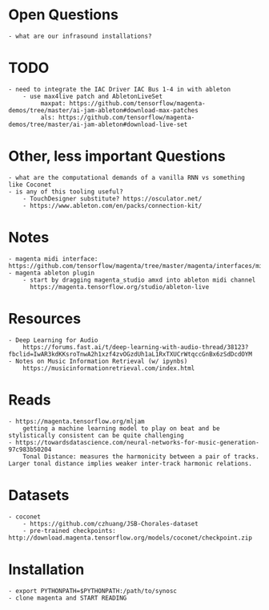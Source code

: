

# Open Questions
    - what are our infrasound installations?
    
# TODO
    - need to integrate the IAC Driver IAC Bus 1-4 in with ableton
        - use max4live patch and AbletonLiveSet
             maxpat: https://github.com/tensorflow/magenta-demos/tree/master/ai-jam-ableton#download-max-patches
             als: https://github.com/tensorflow/magenta-demos/tree/master/ai-jam-ableton#download-live-set

# Other, less important Questions
    - what are the computational demands of a vanilla RNN vs something like Coconet
    - is any of this tooling useful?
        - TouchDesigner substitute? https://osculator.net/
        - https://www.ableton.com/en/packs/connection-kit/

# Notes
    - magenta midi interface: https://github.com/tensorflow/magenta/tree/master/magenta/interfaces/midi
    - magenta ableton plugin
        - start by dragging magenta_studio amxd into ableton midi channel
          https://magenta.tensorflow.org/studio/ableton-live

# Resources
    - Deep Learning for Audio
        https://forums.fast.ai/t/deep-learning-with-audio-thread/38123?fbclid=IwAR3kdKKsroTnwA2h1xzf4zvOGzdUh1aL1RxTXUCrWtqccGnBx6zSdDcdOYM
    - Notes on Music Information Retrieval (w/ ipynbs)
        https://musicinformationretrieval.com/index.html

# Reads
    - https://magenta.tensorflow.org/mljam
        getting a machine learning model to play on beat and be stylistically consistent can be quite challenging
    - https://towardsdatascience.com/neural-networks-for-music-generation-97c983b50204
        Tonal Distance: measures the harmonicity between a pair of tracks. Larger tonal distance implies weaker inter-track harmonic relations.

# Datasets
    - coconet
        - https://github.com/czhuang/JSB-Chorales-dataset
        - pre-trained checkpoints: http://download.magenta.tensorflow.org/models/coconet/checkpoint.zip

# Installation
    - export PYTHONPATH=$PYTHONPATH:/path/to/synosc
    - clone magenta and START READING
    